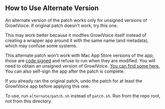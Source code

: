 ## How to Use Alternate Version ##

An alternate version of the patch works only for unsigned versions of GrowlVoice. If original patch doesn't work, try this one.

This may work better because it modfies GrowlVoice itself instead of creating a wrapper app around it with the same name (and metadata), which may confuse some systems.

This alternate patch won't work with Mac App Store versions of the app; those are [code signed](https://en.wikipedia.org/wiki/Code_signing) and refuse to run when they are modified. You will need to obtain an unsigned version of GrowlVoice. [You can find some here.](http://www.google.com/search?q=growlvoice+2.0.3+cracked) You can also self-sign the app after the patch is complete.

If you already ran the original patch, undo the patch for at least the GrowlVoice app before applying this one.

To use, run `alternate/patch.sh` instead of `patch.sh`. Run from the repo root, not from this directory.
